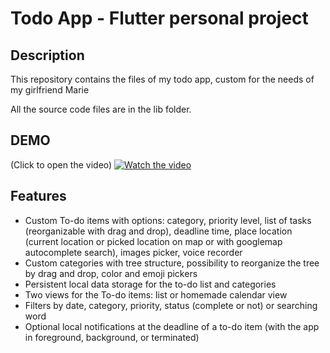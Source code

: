 # Todo App - Flutter personal project

## Description

This repository contains the files of my todo app, custom for the needs of my girlfriend Marie 

All the source code files are in the lib folder. 

## DEMO
(Click to open the video)
[![Watch the video](https://img.youtube.com/vi/B-I6zrgOV84/maxresdefault.jpg)](https://www.youtube.com/watch?v=B-I6zrgOV84&feature=youtu.be)

## Features

- Custom To-do items with options: category, priority level, list of tasks (reorganizable with drag and drop), deadline time, place location (current location or picked location on map or with googlemap autocomplete search), images picker, voice recorder
- Custom categories with tree structure, possibility to reorganize the tree by drag and drop, color and emoji pickers
- Persistent local data storage for the to-do list and categories
- Two views for the To-do items: list or homemade calendar view
- Filters by date, category, priority, status (complete or not) or searching word
- Optional local notifications at the deadline of a to-do item (with the app in foreground, background, or terminated)
